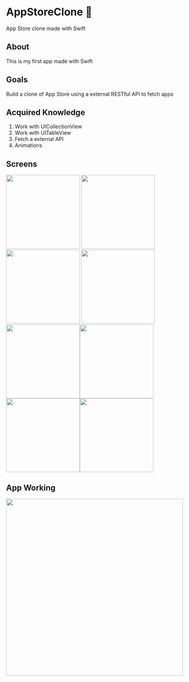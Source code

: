# AppStoreClone :metal:
App Store clone made with Swift

## About 
This is my first app made with Swift

## Goals

Build a clone of App Store using a external RESTful API to fetch apps

## Acquired Knowledge

1. Work with UICollectionView
2. Work with UITableView
3. Fetch a external API
4. Animations

## Screens

  <img src="https://user-images.githubusercontent.com/34096743/80865498-3dcfd080-8c60-11ea-9868-d8d6f226c2b4.png" width="200"> <img src="https://user-images.githubusercontent.com/34096743/80866065-1b8b8200-8c63-11ea-934d-ebefc269e967.png" width="200"> <img src="https://user-images.githubusercontent.com/34096743/80866363-9acd8580-8c64-11ea-8c2b-aad8b60faaae.png" width="200"> <img src="https://user-images.githubusercontent.com/34096743/80866392-c3557f80-8c64-11ea-80c6-466667ec423d.png" width="200"> <img src="https://user-images.githubusercontent.com/34096743/80866438-04e62a80-8c65-11ea-89eb-37f302953688.png" width="200"><img src="https://user-images.githubusercontent.com/34096743/80866460-2515e980-8c65-11ea-84bd-d00dce9a6ea9.png" width="200"><img src="https://user-images.githubusercontent.com/34096743/80866488-5c849600-8c65-11ea-850c-894a72bbc645.png" width="200"><img src="https://user-images.githubusercontent.com/34096743/80866528-89d14400-8c65-11ea-9b5c-7a9e949066cb.png" width="200">
 

## App Working

<img src="https://user-images.githubusercontent.com/34096743/80866928-caca5800-8c67-11ea-987c-bb15c58badbd.gif" width="480">
